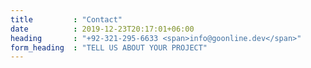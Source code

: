 ```yaml
---
title         : "Contact"
date          : 2019-12-23T20:17:01+06:00
heading       : "+92-321-295-6633 <span>info@goonline.dev</span>"
form_heading  : "TELL US ABOUT YOUR PROJECT"
---
```


